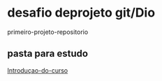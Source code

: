 # desafio deprojeto git/Dio
primeiro-projeto-repositorio

## pasta para estudo
[Introduçao-do-curso](Introduçao-do-curso)
